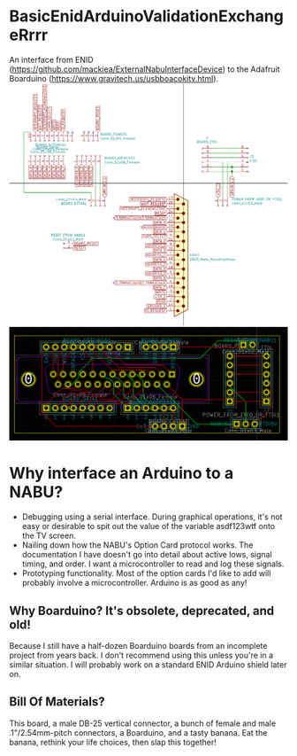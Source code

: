 # BasicEnidArduinoValidationExchangeRrrr
An interface from ENID (https://github.com/mackiea/ExternalNabuInterfaceDevice) to the Adafruit Boarduino (https://www.gravitech.us/usbboacokitv.html).
![schematic](/Beaver.Schematic.png)
![pcb](/Beaver.PCB.png)

# Why interface an Arduino to a NABU?
* Debugging using a serial interface. During graphical operations, it's not easy or desirable to spit out the value of the variable asdf123wtf onto the TV screen.
* Nailing down how the NABU's Option Card protocol works. The documentation I have doesn't go into detail about active lows, signal timing, and order. I want a microcontroller to read and log these signals.
* Prototyping functionality. Most of the option cards I'd like to add will probably involve a microcontroller. Arduino is as good as any!

## Why Boarduino? It's obsolete, deprecated, and old!
Because I still have a half-dozen Boarduino boards from an incomplete project from years back. I don't recommend using this unless you're in a similar situation. I will probably work on a standard ENID Arduino shield later on.

## Bill Of Materials?
This board, a male DB-25 vertical connector, a bunch of female and male .1"/2.54mm-pitch connectors, a Boarduino, and a tasty banana. Eat the banana, rethink your life choices, then slap this together!
